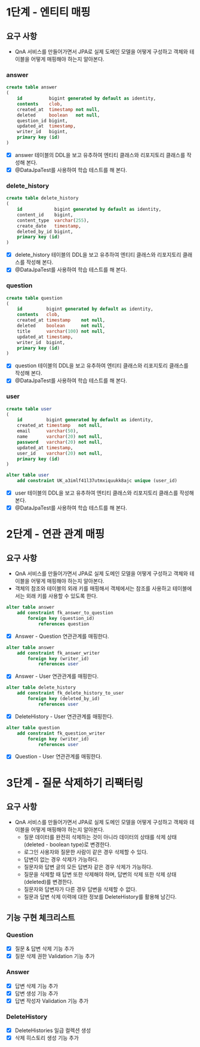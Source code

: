 # 1단계 - 엔티티 매핑

## 요구 사항
- QnA 서비스를 만들어가면서 JPA로 실제 도메인 모델을 어떻게 구성하고 객체와 테이블을 어떻게 매핑해야 하는지 알아본다.

### answer
```sql
create table answer
(
    id          bigint generated by default as identity,
    contents    clob,
    created_at  timestamp not null,
    deleted     boolean   not null,
    question_id bigint,
    updated_at  timestamp,
    writer_id   bigint,
    primary key (id)
)
```
- [X] answer 테이블의 DDL을 보고 유추하여 엔티티 클래스와 리포지토리 클래스를 작성해 본다.
- [X] @DataJpaTest를 사용하여 학습 테스트를 해 본다.

### delete_history
```sql
create table delete_history
(
    id            bigint generated by default as identity,
    content_id    bigint,
    content_type  varchar(255),
    create_date   timestamp,
    deleted_by_id bigint,
    primary key (id)
)
```
- [X] delete_history 테이블의 DDL을 보고 유추하여 엔티티 클래스와 리포지토리 클래스를 작성해 본다.
- [X] @DataJpaTest를 사용하여 학습 테스트를 해 본다.

### question
```sql
create table question
(
    id         bigint generated by default as identity,
    contents   clob,
    created_at timestamp    not null,
    deleted    boolean      not null,
    title      varchar(100) not null,
    updated_at timestamp,
    writer_id  bigint,
    primary key (id)
)
```
- [X] question 테이블의 DDL을 보고 유추하여 엔티티 클래스와 리포지토리 클래스를 작성해 본다.
- [X] @DataJpaTest를 사용하여 학습 테스트를 해 본다.

### user
```sql
create table user
(
    id         bigint generated by default as identity,
    created_at timestamp   not null,
    email      varchar(50),
    name       varchar(20) not null,
    password   varchar(20) not null,
    updated_at timestamp,
    user_id    varchar(20) not null,
    primary key (id)
)

alter table user
    add constraint UK_a3imlf41l37utmxiquukk8ajc unique (user_id)
```
- [X] user 테이블의 DDL을 보고 유추하여 엔티티 클래스와 리포지토리 클래스를 작성해 본다.
- [X] @DataJpaTest를 사용하여 학습 테스트를 해 본다.

# 2단계 - 연관 관계 매핑

## 요구 사항
- QnA 서비스를 만들어가면서 JPA로 실제 도메인 모델을 어떻게 구성하고 객체와 테이블을 어떻게 매핑해야 하는지 알아본다.
- 객체의 참조와 테이블의 외래 키를 매핑해서 객체에서는 참조를 사용하고 테이블에서는 외래 키를 사용할 수 있도록 한다.

```sql
alter table answer
    add constraint fk_answer_to_question
        foreign key (question_id)
            references question
```
- [X] Answer - Question 연관관계를 매핑한다.
```sql
alter table answer
    add constraint fk_answer_writer
        foreign key (writer_id)
            references user
```
- [X] Answer - User 연관관계를 매핑한다.
```sql
alter table delete_history
    add constraint fk_delete_history_to_user
        foreign key (deleted_by_id)
            references user
```
- [X] DeleteHistory - User 연관관계를 매핑한다.
```sql
alter table question
    add constraint fk_question_writer
        foreign key (writer_id)
            references user
```
- [X] Question - User 연관관계를 매핑한다.

# 3단계 - 질문 삭제하기 리팩터링

## 요구 사항
- QnA 서비스를 만들어가면서 JPA로 실제 도메인 모델을 어떻게 구성하고 객체와 테이블을 어떻게 매핑해야 하는지 알아본다.
    - 질문 데이터를 완전히 삭제하는 것이 아니라 데이터의 상태를 삭제 상태(deleted - boolean type)로 변경한다.
    - 로그인 사용자와 질문한 사람이 같은 경우 삭제할 수 있다.
    - 답변이 없는 경우 삭제가 가능하다.
    - 질문자와 답변 글의 모든 답변자 같은 경우 삭제가 가능하다.
    - 질문을 삭제할 때 답변 또한 삭제해야 하며, 답변의 삭제 또한 삭제 상태(deleted)를 변경한다.
    - 질문자와 답변자가 다른 경우 답변을 삭제할 수 없다.
    - 질문과 답변 삭제 이력에 대한 정보를 DeleteHistory를 활용해 남긴다.

## 기능 구현 체크리스트

### Question
- [X] 질문 & 답변 삭제 기능 추가
- [X] 질문 삭제 권한 Validation 기능 추가

### Answer
- [X] 답변 삭제 기능 추가
- [X] 답변 생성 기능 추가
- [X] 답변 작성자 Validation 기능 추가

### DeleteHistory
- [X] DeleteHistories 일급 컬렉션 생성
- [X] 삭제 히스토리 생성 기능 추가
